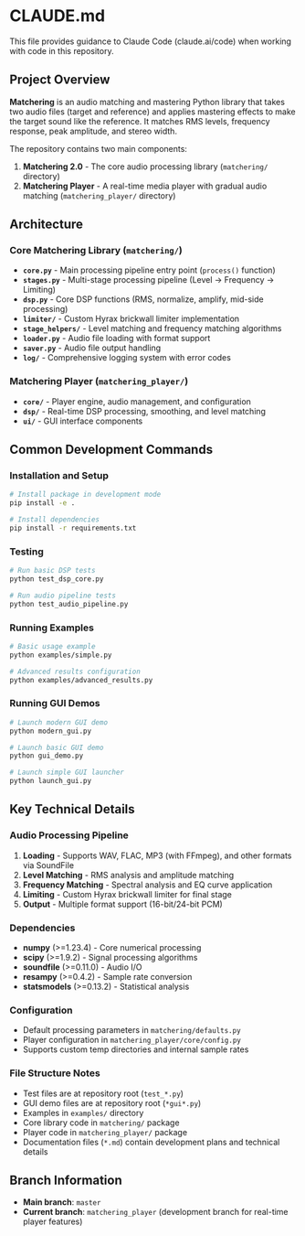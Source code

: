 # CLAUDE.md

This file provides guidance to Claude Code (claude.ai/code) when working with code in this repository.

## Project Overview

**Matchering** is an audio matching and mastering Python library that takes two audio files (target and reference) and applies mastering effects to make the target sound like the reference. It matches RMS levels, frequency response, peak amplitude, and stereo width.

The repository contains two main components:
1. **Matchering 2.0** - The core audio processing library (`matchering/` directory)
2. **Matchering Player** - A real-time media player with gradual audio matching (`matchering_player/` directory)

## Architecture

### Core Matchering Library (`matchering/`)
- **`core.py`** - Main processing pipeline entry point (`process()` function)
- **`stages.py`** - Multi-stage processing pipeline (Level → Frequency → Limiting)
- **`dsp.py`** - Core DSP functions (RMS, normalize, amplify, mid-side processing)
- **`limiter/`** - Custom Hyrax brickwall limiter implementation
- **`stage_helpers/`** - Level matching and frequency matching algorithms
- **`loader.py`** - Audio file loading with format support
- **`saver.py`** - Audio file output handling
- **`log/`** - Comprehensive logging system with error codes

### Matchering Player (`matchering_player/`)
- **`core/`** - Player engine, audio management, and configuration
- **`dsp/`** - Real-time DSP processing, smoothing, and level matching
- **`ui/`** - GUI interface components

## Common Development Commands

### Installation and Setup
```bash
# Install package in development mode
pip install -e .

# Install dependencies
pip install -r requirements.txt
```

### Testing
```bash
# Run basic DSP tests
python test_dsp_core.py

# Run audio pipeline tests
python test_audio_pipeline.py
```

### Running Examples
```bash
# Basic usage example
python examples/simple.py

# Advanced results configuration
python examples/advanced_results.py
```

### Running GUI Demos
```bash
# Launch modern GUI demo
python modern_gui.py

# Launch basic GUI demo
python gui_demo.py

# Launch simple GUI launcher
python launch_gui.py
```

## Key Technical Details

### Audio Processing Pipeline
1. **Loading** - Supports WAV, FLAC, MP3 (with FFmpeg), and other formats via SoundFile
2. **Level Matching** - RMS analysis and amplitude matching
3. **Frequency Matching** - Spectral analysis and EQ curve application
4. **Limiting** - Custom Hyrax brickwall limiter for final stage
5. **Output** - Multiple format support (16-bit/24-bit PCM)

### Dependencies
- **numpy** (>=1.23.4) - Core numerical processing
- **scipy** (>=1.9.2) - Signal processing algorithms
- **soundfile** (>=0.11.0) - Audio I/O
- **resampy** (>=0.4.2) - Sample rate conversion
- **statsmodels** (>=0.13.2) - Statistical analysis

### Configuration
- Default processing parameters in `matchering/defaults.py`
- Player configuration in `matchering_player/core/config.py`
- Supports custom temp directories and internal sample rates

### File Structure Notes
- Test files are at repository root (`test_*.py`)
- GUI demo files are at repository root (`*gui*.py`)
- Examples in `examples/` directory
- Core library code in `matchering/` package
- Player code in `matchering_player/` package
- Documentation files (`*.md`) contain development plans and technical details

## Branch Information
- **Main branch**: `master`
- **Current branch**: `matchering_player` (development branch for real-time player features)
